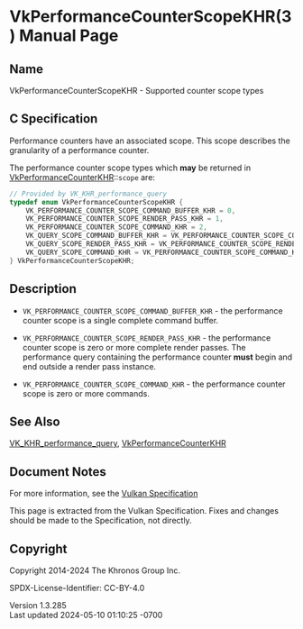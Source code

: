 # VkPerformanceCounterScopeKHR(3) Manual Page

## Name

VkPerformanceCounterScopeKHR - Supported counter scope types



## <a href="#_c_specification" class="anchor"></a>C Specification

Performance counters have an associated scope. This scope describes the
granularity of a performance counter.

The performance counter scope types which **may** be returned in
[VkPerformanceCounterKHR](https://registry.khronos.org/vulkan/specs/1.3-extensions/man/html/VkPerformanceCounterKHR.html)::`scope` are:

``` c
// Provided by VK_KHR_performance_query
typedef enum VkPerformanceCounterScopeKHR {
    VK_PERFORMANCE_COUNTER_SCOPE_COMMAND_BUFFER_KHR = 0,
    VK_PERFORMANCE_COUNTER_SCOPE_RENDER_PASS_KHR = 1,
    VK_PERFORMANCE_COUNTER_SCOPE_COMMAND_KHR = 2,
    VK_QUERY_SCOPE_COMMAND_BUFFER_KHR = VK_PERFORMANCE_COUNTER_SCOPE_COMMAND_BUFFER_KHR,
    VK_QUERY_SCOPE_RENDER_PASS_KHR = VK_PERFORMANCE_COUNTER_SCOPE_RENDER_PASS_KHR,
    VK_QUERY_SCOPE_COMMAND_KHR = VK_PERFORMANCE_COUNTER_SCOPE_COMMAND_KHR,
} VkPerformanceCounterScopeKHR;
```

## <a href="#_description" class="anchor"></a>Description

- `VK_PERFORMANCE_COUNTER_SCOPE_COMMAND_BUFFER_KHR` - the performance
  counter scope is a single complete command buffer.

- `VK_PERFORMANCE_COUNTER_SCOPE_RENDER_PASS_KHR` - the performance
  counter scope is zero or more complete render passes. The performance
  query containing the performance counter **must** begin and end
  outside a render pass instance.

- `VK_PERFORMANCE_COUNTER_SCOPE_COMMAND_KHR` - the performance counter
  scope is zero or more commands.

## <a href="#_see_also" class="anchor"></a>See Also

[VK_KHR_performance_query](https://registry.khronos.org/vulkan/specs/1.3-extensions/man/html/VK_KHR_performance_query.html),
[VkPerformanceCounterKHR](https://registry.khronos.org/vulkan/specs/1.3-extensions/man/html/VkPerformanceCounterKHR.html)

## <a href="#_document_notes" class="anchor"></a>Document Notes

For more information, see the <a
href="https://registry.khronos.org/vulkan/specs/1.3-extensions/html/vkspec.html#VkPerformanceCounterScopeKHR"
target="_blank" rel="noopener">Vulkan Specification</a>

This page is extracted from the Vulkan Specification. Fixes and changes
should be made to the Specification, not directly.

## <a href="#_copyright" class="anchor"></a>Copyright

Copyright 2014-2024 The Khronos Group Inc.

SPDX-License-Identifier: CC-BY-4.0

Version 1.3.285  
Last updated 2024-05-10 01:10:25 -0700
